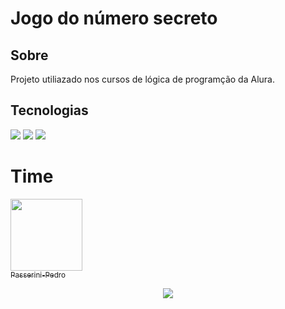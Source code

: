 <h1>Jogo do número secreto</h1>

<h2> Sobre</h2>
<p>Projeto utiliazado nos cursos de lógica de programção da Alura.</p>

## Tecnologias
<div>
  <img src="https://img.shields.io/badge/HTML-239120?style=for-the-badge&logo-html5&logoColor=white">
  <img src="https://img.shields.io/badge/CSS-239120?&style=for-the-badge&logo-css3&logoColor=white">
  <img src="https://img.shields.io/badge/JavaScript-F7DF1E?style=for-the-badge&logo=javascript&logocolor=black">
</div>


# Time

 [<img loading="lazy" src="https://avatars.githubusercontent.com/u/195473498?v=4" width=115><br><sub>Passerini-Pedro</sub>](https://github.com/Passerini-Pedro) 

<p align="center">
<img loading="lazy" src="http://img.shields.io/static/v1?label=STATUS&message=%20FINALIZADO&color=GREEN&style=for-the-badge"/>
</p>
